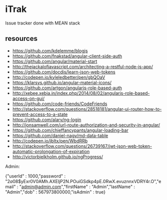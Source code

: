 # iTrak
Issue tracker done with MEAN stack

## resources
* https://github.com/kdelemme/blogjs
* https://github.com/fnakstad/angular-client-side-auth
* https://github.com/angular/material-start
* http://thejackalofjavascript.com/architecting-a-restful-node-js-app/
* https://github.com/docdis/learn-json-web-tokens
* http://codepen.io/kyleledbetter/pen/gbQOaV
* https://klarsys.github.io/angular-material-icons/
* https://github.com/artgon/angularjs-role-based-auth
* http://xebee.xebia.in/index.php/2014/08/02/angularjs-role-based-access-on-gui/
* https://github.com/code-friends/CodeFriends
* http://stackoverflow.com/questions/28518181/angular-ui-router-how-to-prevent-access-to-a-state
* https://github.com/alarv/ng-login
* http://jonsamwell.com/url-route-authorization-and-security-in-angular/
* https://github.com/chieffancypants/angular-loading-bar
* https://github.com/daniel-nagy/md-data-table
* http://codepen.io/jbltx/pen/WbdRRb
* http://stackoverflow.com/questions/26739167/jwt-json-web-token-automatic-prolongation-of-expiration
* http://victorbjelkholm.github.io/ngProgress/

Admin:

{"userId" : 1000,"password" : "$2a$08$yExr0V0AMh.AXEljP2N.POuiGSdkp4pE.0RwX.evuznnxVDRY4r.O","email" : "admin@admin.com","firstName" : "Admin","lastName" : "Admin","dob" : 567973800000,"isAdmin" : true}
